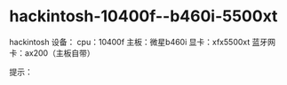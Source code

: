 # hackintosh-10400f--b460i-5500xt
hackintosh
设备：
cpu：10400f
主板：微星b460i
显卡：xfx5500xt
蓝牙网卡：ax200（主板自带）

提示：
